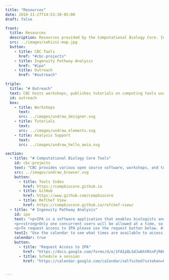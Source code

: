 ```yaml
---
title: "Resources"
date: 2018-11-27T14:53:38-05:00
draft: false

front:
  title: Resources
  description: Resources provided by the Computational Biology Core. Includes database subscriptions and licenses. Additionally, we provide various open source software, workshops, and tutorials in Bioinformatics and Data Science.
  src: ../images/sohiini-map.jpg
  button:
    - title: CBC Tools
      href: "#cbc-projects"
    - title: Ingenuity Pathway Analysis
      href: "#ipa"
    - title: Outreach
      href: "#outreach"

triple:
  title: "# Outreach"
  text: CBC hosts workshops, publishes tutorials on computing tools used by bioinformaticians, and provides analysis support to the Brown community. To learn more about what we offer, click on the links below or contact us at cbc-help@brown.edu.
  id: outreach
  box:
    - title: Workshops
      text:
      src: ../images/undraw_designer.svg
    - title: Tutorials
      text:
      src: ../images/undraw_elements.svg
    - title: Analysis Support
      text:
      src: ../images/undraw_hello_aeia.svg

section:
  - title: "# Computational Biology Core Tools"
    id: cbc-projects
    text: "CBC provides various open source software, workshops, and tutorials. Complete projects can be found on the [Projects Index Site](https://compbiocore.github.io). Projects in development can be found on our [GitHub account](https://www.github.com/compbiocore)."
    src: ../images/undraw_browser.svg
    button:
      - title: Tools Index
        href: https://compbiocore.github.io
      - title: GitHub
        href: https://www.github.com/compbiocore
      - title: RefChef View
        href: https://compbiocore.github.io/refchef-view/
  - title: "# Ingenuity Pathway Analysis"
    id: ipa
    text: "<p>IPA is a software application that enables biologists and bioinformaticians to identify the biological mechanisms, pathways, and functions most relevant to their experimental datasets or genes of interest. It allows researchers to graphically view, analyze, and query data in a comprehensive and seamless manner to understand molecular interactions, biological functions and disease on multiple levels. For more details go to qiagen IPA website and also access their webinars. Access to IPA free for the entire Brown community through September 2019.</p>
    <p><strong>Only one concurrent users will be allowed at a time, so use the scheduler below to reserve analysis time.</strong></p>
    <p>To request access to IPA please use the request button below. After registration, Ingenuity Systems will send each registrant, via e-mail, their individual password and login instructions. Please note, the first time you login to your IPA account, it may take a few minutes to load the application. Additionally, please disable all pop-up blockers prior to signing in as they may prevent the application from loading.</p>"
    text2: "Use the calendar to see what times are available to access IPA. Click below to schedule your IPA session or to request access. Please restrict yourself to at most **two consecutive slots** for any given time."
    calendar: true
    button:
      - title: "Request Access to IPA"
        href: "https://docs.google.com/forms/d/e/1FAIpQLSdJwbhtMznPjR6QrobBG1u-n3AMLnWdigN-NqFepsC7gbb2tw/viewform"
      - title: Schedule a session
        href: "https://calendar.google.com/calendar/selfsched?sstoken=UU1LVEFXbXNUZTUtfGRlZmF1bHR8OGM1ZTZjYTg1YjYyNjZiMjVhZDNjNGM2YjQ0MTVlNzQ"


---
```

